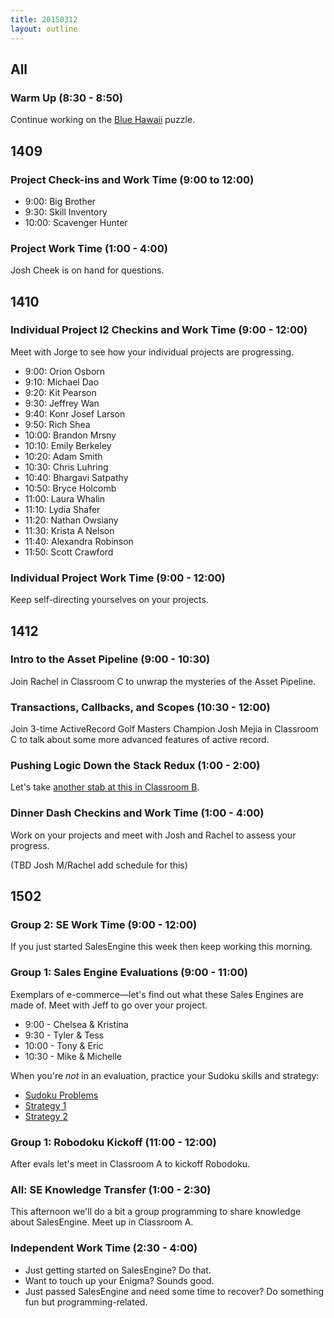 ```yaml
---
title: 20150312
layout: outline
---
```


<!--- Classroom Usage
A
11 to 12: 1502
1 to 230: 1502

B
9 to 1030: 1409
1 to 130: 1412

C
9 to 1030:1412
10:30 to 12:1412
1 to 4:1502

WS
Code reviews, checkins, work time etc.

-->

## All

### Warm Up (8:30 - 8:50)

Continue working on the [Blue Hawaii](http://www.puzzlenode.com/puzzles/7-blue-hawaii) puzzle.

## 1409

### Project Check-ins and Work Time (9:00 to 12:00)

* 9:00: Big Brother
* 9:30: Skill Inventory
* 10:00: Scavenger Hunter

### Project Work Time (1:00 - 4:00)

Josh Cheek is on hand for questions.

## 1410

### Individual Project I2 Checkins and Work Time (9:00 - 12:00)

Meet with Jorge to see how your individual projects are progressing.

* 9:00: Orion Osborn
* 9:10: Michael Dao
* 9:20: Kit Pearson
* 9:30: Jeffrey Wan
* 9:40: Konr Josef Larson
* 9:50: Rich Shea
* 10:00: Brandon Mrsny
* 10:10: Emily Berkeley
* 10:20: Adam Smith
* 10:30: Chris Luhring
* 10:40: Bhargavi Satpathy
* 10:50: Bryce Holcomb
* 11:00: Laura Whalin
* 11:10: Lydia Shafer
* 11:20: Nathan Owsiany
* 11:30: Krista A Nelson
* 11:40: Alexandra Robinson
* 11:50: Scott Crawford

### Individual Project Work Time (9:00 - 12:00)

Keep self-directing yourselves on your projects.

## 1412

### Intro to the Asset Pipeline (9:00 - 10:30)

Join Rachel in Classroom C to unwrap the mysteries of the Asset Pipeline.

### Transactions, Callbacks, and Scopes (10:30 - 12:00)

Join 3-time ActiveRecord Golf Masters Champion Josh Mejia in Classroom C to talk about some more advanced features of active record.

### Pushing Logic Down the Stack Redux (1:00 - 2:00)

Let's take [another stab at this in Classroom B](http://tutorials.jumpstartlab.com/topics/architecture/pushing_logic_down_the_stack.html).

### Dinner Dash Checkins and Work Time (1:00 - 4:00)

Work on your projects and meet with Josh and Rachel to assess your progress.

(TBD Josh M/Rachel add schedule for this)

## 1502

### Group 2: SE Work Time (9:00 - 12:00)

If you just started SalesEngine this week then keep working this morning.

### Group 1: Sales Engine Evaluations (9:00 - 11:00)

Exemplars of e-commerce—let's find out what these Sales Engines are made of. Meet with Jeff to go over your project.

* 9:00 - Chelsea & Kristina
* 9:30 - Tyler & Tess
* 10:00 - Tony & Eric
* 10:30 - Mike & Michelle

When you're *not* in an evaluation, practice your Sudoku skills and strategy:

* [Sudoku Problems](http://www.websudoku.com/)
* [Strategy 1](http://www.sudokudragon.com/sudokustrategy.htm)
* [Strategy 2](http://killersudokuonline.com/tips.html)

### Group 1: Robodoku Kickoff (11:00 - 12:00)

After evals let's meet in Classroom A to kickoff Robodoku.

### All: SE Knowledge Transfer (1:00 - 2:30)

This afternoon we'll do a bit a group programming to share knowledge about
SalesEngine. Meet up in Classroom A.

### Independent Work Time (2:30 - 4:00)

* Just getting started on SalesEngine? Do that.
* Want to touch up your Enigma? Sounds good.
* Just passed SalesEngine and need some time to recover? Do something fun but programming-related.
